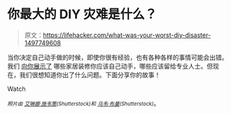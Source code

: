# 你最大的 DIY 灾难是什么？

> 原文：<https://lifehacker.com/what-was-your-worst-diy-disaster-1497749608>

当你决定自己动手做的时候，即使你很有经验，也有各种各样的事情可能会出错。我们 [向你展示了](http://lifehacker.com/which-home-improvements-can-i-diy-and-which-should-i-le-487207936) 哪些家居装修你应该自己动手，哪些应该留给专业人士。但现在，我们很想知道你出了什么问题。下面分享你的故事！

Watch

*<small>照片由</small>* [*<small>艾琳娜·施韦策</small>*](http://www.shutterstock.com/pic.mhtml?id=110179493&src=id)*<small>(Shutterstock)和</small>* [*<small>乌韦·布曼</small>*](http://www.shutterstock.com/pic.mhtml?id=147038117&src=id)*<small>(Shutterstock)</small>*。